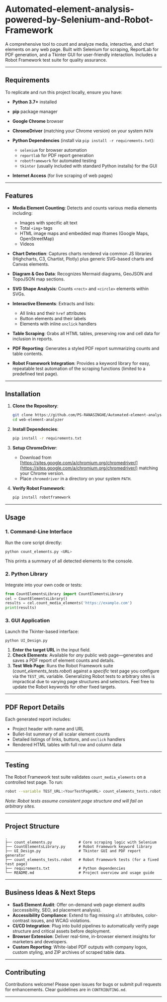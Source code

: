 # Automated-element-analysis-powered-by-Selenium-and-Robot-Framework


A comprehensive tool to count and analyze media, interactive, and chart elements on any web page. Built with Selenium for scraping, ReportLab for PDF generation, and a Tkinter GUI for user-friendly interaction. Includes a Robot Framework test suite for quality assurance.

---

## Requirements

To replicate and run this project locally, ensure you have:

* **Python 3.7+** installed
* **pip** package manager
* **Google Chrome** browser
* **ChromeDriver** (matching your Chrome version) on your system `PATH`
* **Python Dependencies** (install via `pip install -r requirements.txt`):

  * `selenium` for browser automation
  * `reportlab` for PDF report generation
  * `robotframework` for automated testing
  * `tkinter` (usually included with standard Python installs) for the GUI
* **Internet Access** (for live scraping of web pages)

---

## Features

* **Media Element Counting**: Detects and counts various media elements including:

  * Images with specific alt text
  * Total `<img>` tags
  * HTML image maps and embedded map iframes (Google Maps, OpenStreetMap)
  * Videos
* **Chart Detection**: Captures charts rendered via common JS libraries (Highcharts, C3, Chartist, Plotly) plus generic SVG-based charts and Canvas elements.
* **Diagram & Geo Data**: Recognizes Mermaid diagrams, GeoJSON and TopoJSON map sections.
* **SVG Shape Analysis**: Counts `<rect>` and `<circle>` elements within SVGs.
* **Interactive Elements**: Extracts and lists:

  * All links and their `href` attributes
  * Button elements and their labels
  * Elements with inline `onclick` handlers
* **Table Scraping**: Grabs all HTML tables, preserving row and cell data for inclusion in reports.
* **PDF Reporting**: Generates a styled PDF report summarizing counts and table contents.
* **Robot Framework Integration**: Provides a keyword library for easy, repeatable test automation of the scraping functions (limited to a predefined test page).

---

## Installation

1. **Clone the Repository**:

   ```bash
   git clone https://github.com/PS-RANASINGHE/Automated-element-analysis-powered-by-Selenium-and-Robot-Framework/tree/main
   cd web-element-analyzer
   ```

2. **Install Dependencies**:

   ```bash
   pip install -r requirements.txt
   ```

3. **Setup ChromeDriver**:

   * Download from [https://sites.google.com/a/chromium.org/chromedriver/](https://sites.google.com/a/chromium.org/chromedriver/) matching your Chrome version.
   * Place `chromedriver` in a directory on your system `PATH`.

4. **Verify Robot Framework**:

   ```bash
   pip install robotframework
   ```

---

## Usage

### 1. Command-Line Interface

Run the core script directly:

```bash
python count_elements.py <URL>
```

This prints a summary of all detected elements to the console.

### 2. Python Library

Integrate into your own code or tests:

```python
from CountElementsLibrary import CountElementsLibrary
cel = CountElementsLibrary()
results = cel.count_media_elements('https://example.com')
print(results)
```

### 3. GUI Application

Launch the Tkinter-based interface:

```bash
python UI_Design.py
```

1. **Enter the target URL** in the input field.
2. **Check Elements**: Available for *any* public web page—generates and saves a PDF report of element counts and details.
3. **Test Web Page**: Runs the Robot Framework suite (*count\_elements\_tests.robot*) against a *specific* test page you configure via the `TEST_URL` variable. Generalizing Robot tests to arbitrary sites is impractical due to varying page structures and selectors. Feel free to update the Robot keywords for other fixed targets.

---

## PDF Report Details

Each generated report includes:

* Project header with name and URL
* Bullet-list summary of all scalar element counts
* Detailed listings of links, buttons, and `onclick` handlers
* Rendered HTML tables with full row and column data

---

## Testing

The Robot Framework test suite validates `count_media_elements` on a controlled test page. To run:

```bash
robot --variable TEST_URL:<YourTestPageURL> count_elements_tests.robot
```

*Note: Robot tests assume consistent page structure and will fail on arbitrary sites.*

---

## Project Structure

```plaintext
.
├── count_elements.py            # Core scraping logic with Selenium
├── CountElementsLibrary.py      # Robot Framework keyword library
├── UI_Design.py                 # Tkinter GUI and PDF report generator
├── count_elements_tests.robot   # Robot Framework tests (for a fixed test page)
├── requirements.txt             # Python dependencies
└── README.md                    # Project overview and usage guide
```

---

## Business Ideas & Next Steps

* **SaaS Element Audit**: Offer on-demand web page element audits (accessibility, SEO, ad placement analysis).
* **Accessibility Compliance**: Extend to flag missing `alt` attributes, color-contrast issues, and WCAG violations.
* **CI/CD Integration**: Plug into build pipelines to automatically verify page structure and critical assets before deployment.
* **Browser Extension**: Deliver real-time, in-browser element insights for marketers and developers.
* **Custom Reporting**: White-label PDF outputs with company logos, custom styling, and ZIP archives of scraped table data.

---

## Contributing

Contributions welcome! Please open issues for bugs or submit pull requests for enhancements. Clear guidelines are in `CONTRIBUTING.md`.

---
